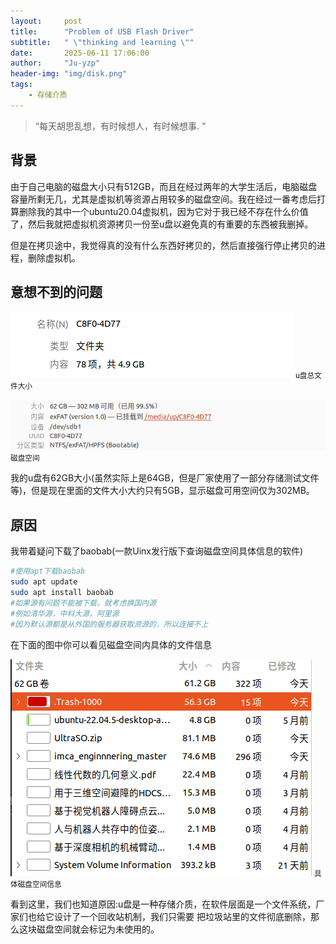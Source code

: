 ```yaml
---
layout:     post
title:      "Problem of USB Flash Driver"
subtitle:   " \"thinking and learning \""
date:       2025-06-11 17:06:00
author:     "Ju-yzp"
header-img: "img/disk.png"
tags:
    - 存储介质
---
```


> “每天胡思乱想，有时候想人，有时候想事. “

## 背景
由于自己电脑的磁盘大小只有512GB，而且在经过两年的大学生活后，电脑磁盘容量所剩无几，尤其是虚拟机等资源占用较多的磁盘空间。我在经过一番考虑后打算删除我的其中一个ubuntu20.04虚拟机，因为它对于我已经不存在什么价值了，然后我就把虚拟机资源拷贝一份至u盘以避免真的有重要的东西被我删掉。

但是在拷贝途中，我觉得真的没有什么东西好拷贝的，然后直接强行停止拷贝的进程，删除虚拟机。

## 意想不到的问题

![u盘总文件大小](/img/in-post/25-06-11/size_display.png)
<small class="img-hint">u盘总文件大小</small>

![磁盘空间](/img/in-post/25-06-11/file_system.png)
<small class="img-hint">磁盘空间</small>

我的u盘有62GB大小(虽然实际上是64GB，但是厂家使用了一部分存储测试文件等)，但是现在里面的文件大小大约只有5GB，显示磁盘可用空间仅为302MB。

## 原因

我带着疑问下载了baobab(一款Uinx发行版下查询磁盘空间具体信息的软件)

```bash
#使用apt下载baobab
sudo apt update
sudo apt install baobab
#如果源有问题不能被下载，就考虑换国内源
#例如清华源，中科大源，阿里源
#因为默认源都是从外国的服务器获取资源的，所以连接不上
```

在下面的图中你可以看见磁盘空间内具体的文件信息

![全部文件显示](/img/in-post/25-06-11/real_size.png)
<small class="img-hint">具体磁盘空间信息</small>

看到这里，我们也知道原因:u盘是一种存储介质，在软件层面是一个文件系统，厂家们也给它设计了一个回收站机制，我们只需要
把垃圾站里的文件彻底删除，那么这块磁盘空间就会标记为未使用的。




